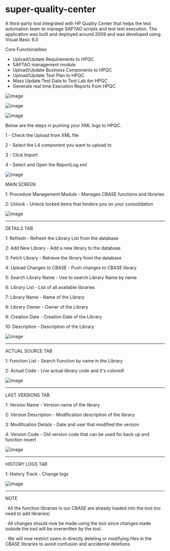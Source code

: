 # super-quality-center
A third-party tool integrated with HP Quality Center that helps the test automation team to manage SAPTAO scripts and test test execution.
The application was built and deployed around 2009 and was developed using Visual Basic 6.0

Core Functionalities
- Upload/Update Requirements to HPQC
- SAPTAO management module
- Upload/Update Business Components to HPQC
- Upload/Update Test Plan to HPQC
- Mass Update Test Data to Test Lab ibn HPQC
- Generate real time Execution Reports from HPQC

![image](https://user-images.githubusercontent.com/65001113/128193305-d18a6d3e-70ff-4175-b2b3-67b2c9bf202f.png)

![image](https://user-images.githubusercontent.com/65001113/128193593-24fdffad-988b-4686-af0c-5783176e8e55.png)

![image](https://user-images.githubusercontent.com/65001113/128193651-0b8b978c-f38f-4836-b85d-bd25f5775afc.png)

Below are the steps in pushing your XML logs to HPQC.

1 - Check the Upload from XML file

2 - Select the L4 component you want to upload to

3 - Click Import

4 - Select and Open the ReportLog.xml

![image](https://user-images.githubusercontent.com/65001113/128193721-f2b2962e-1cff-4c4a-8de9-16b334c47e8b.png)



MAIN SCREEN

1: Procedure Management Module - Manages CBASE functions and libraries

2: Unlock - Unlock locked items that hinders you on your consolidation

![image](https://user-images.githubusercontent.com/65001113/128193212-ea98f560-ef02-4299-b5ec-8ab5f6f8d24e.png)

__________________________________________________________________________________________________________

DETAILS TAB

1: Refresh - Refresh the Library List from the database

2: Add New Library - Add a new library to the database

3: Fetch Library - Retrieve the library from the database

4: Upload Changes to CBASE - Push changes to CBASE library

5: Search Library Name - Use to search Library Name by name

6: Library List - List of all available libraries

7: Library Name - Name of the Library

8: Library Owner - Owner of the Library

9: Creation Date - Creation Date of the Library

10: Description - Description of the Library

![image](https://user-images.githubusercontent.com/65001113/128193360-5dd7aee4-5c81-4b6b-bff8-c32bc45df3e4.png)

__________________________________________________________________________________________________________

ACTUAL SOURCE TAB

1: Function List - Search Function by name in the Library

2: Actual Code - Live actual library code and it's colored!

![image](https://user-images.githubusercontent.com/65001113/128193385-f79365b6-ba0b-4134-bcce-9bdc8f62624d.png)

__________________________________________________________________________________________________________

LAST VERSIONS TAB

1: Version Name - Version name of the library

2: Version Description - Modification description of the library

3: Modification Details - Date and user that modified the version

4: Version Code - Old version code that can be used for back up and function revert

 
![image](https://user-images.githubusercontent.com/65001113/128193413-0a8dbf8d-e8c6-4012-8e8b-2fc89059a5a8.png)


__________________________________________________________________________________________________________

HISTORY LOGS TAB

1: History Track - Change logs

![image](https://user-images.githubusercontent.com/65001113/128193444-19e519f6-0cd7-44a6-8368-8caadf8d155e.png)


__________________________________________________________________________________________________________

 

NOTE

·         All the function libraries in our CBASE are already loaded into the tool (no need to add libraries)

·         All changes should now be made using the tool since changes made outside the tool will be overwritten by the tool.

·         We will now restrict users in directly deleting or modifying files in the CBASE libraries to avoid confusion and accidental deletions
